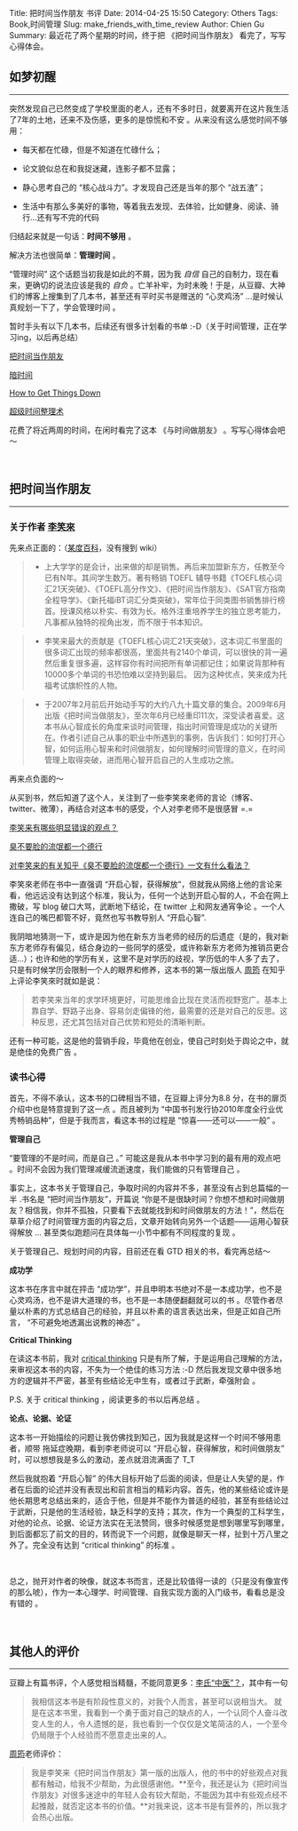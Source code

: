 Title: 把时间当作朋友 书评
Date: 2014-04-25 15:50
Category: Others
Tags: Book,时间管理
Slug: make_friends_with_time_review
Author: Chien Gu
Summary: 最近花了两个星期的时间，终于把 《把时间当作朋友》 看完了，写写心得体会。

## 如梦初醒
* * *

突然发现自己已然变成了学校里面的老人，还有不多时日，就要离开在这片我生活了7年的土地，还来不及伤感，更多的是惊慌和不安 。从来没有这么感觉时间不够用：

+ 每天都在忙碌，但是不知道在忙碌什么；

+ 论文貌似总在和我捉迷藏，连影子都不显露；

+ 静心思考自己的 “核心战斗力”。才发现自己还是当年的那个 “战五渣”；

+ 生活中有那么多美好的事物，等着我去发现、去体验，比如健身、阅读、骑行...还有写不完的代码

归结起来就是一句话：**时间不够用** 。

解决方法也很简单：**管理时间** 。

“管理时间” 这个话题当初我是如此的不屑，因为我 *自信* 自己的自制力，现在看来，更确切的说法应该是我的 *自负* 。亡羊补牢，为时未晚！于是，从豆瓣、大神们的博客上搜集到了几本书，甚至还有平时买书是赠送的 “心灵鸡汤” ...是时候认真规划一下了，学会管理时间 。

暂时手头有以下几本书，后续还有很多计划看的书单 :-D（关于时间管理，正在学习ing，以后再总结）

[把时间当作朋友][book1]

[暗时间][book2]

[How to Get Things Down][book3]

[超级时间整理术][book4]


花费了将近两周的时间，在闲时看完了这本 《与时间做朋友》 。写写心得体会吧～

[book1]: http://book.douban.com/subject/3609132/
[book2]: http://book.douban.com/subject/6709809/
[book3]: http://book.douban.com/subject/1958547/
[book4]: http://book.douban.com/subject/11523251/

<br>

## 把时间当作朋友
* * *

### 关于作者 [李笑來][lixiaolai]

先来点正面的：（[某度百科][lixiaolai-baidu]，没有搜到 wiki）

> + 上大学学的是会计，出来做的却是销售。再后来加盟新东方，任教至今已有N年。其间学生数万。著有畅销 TOEFL 辅导书籍《TOEFL核心词汇21天突破》、《TOEFL高分作文》、《把时间当作朋友》、《SAT官方指南全程导学》、《新托福iBT词汇分类突破》，常年位于同类图书销售排行榜首。授课风格以朴实、有效为长。格外注重培养学生的独立思考能力，凡事都从独特的视角出发，而不限于书本知识。

> + 李笑来最大的贡献是《TOEFL核心词汇21天突破》，这本词汇书里面的很多词汇出现的频率都很高，里面共有2140个单词，可以很快的背一遍然后重复很多遍，这样容你有时间把所有单词都记住；如果说背那种有10000多个单词的书恐怕难以坚持到最后。 因为这种优点，笑来成为托福考试旗帜性的人物。

> + 于2007年2月前后开始动手写的大约八九十篇文章的集合。2009年6月 出版《把时间当做朋友》，至次年6月已经重印11次，深受读者喜爱。这本书从心智成长的角度来谈时间管理，指出时间管理是成功的关键所在。作者引述自己从事的职业中所遇到的事例，告诉我们：如何打开心智，如何运用心智来和时间做朋友，如何理解时间管理的意义，在时间管理上取得突破，进而用心智开启自己的人生成功之旅。


再来点负面的～

从买到书，然后知道了这个人，关注到了一些李笑來老师的言论（博客、twitter、微薄），再结合对这本书的感受，个人对李老师不是很感冒 =.=

[李笑来有哪些明显错误的观点？][q1]

[臭不要脸的流氓都一个德行][blog1]

[对李笑来的有关知乎《臭不要脸的流氓都一个德行》一文有什么看法？][q2]

李笑來老师在书中一直强调 “开启心智，获得解放”，但就我从网络上他的言论来看，他远远没有达到这个标准，我认为，任何一个达到开启心智的人，不会在网上撒破，写 blog 破口大骂，武断地下结论，在 twitter 上和网友通宵争论 。一个人连自己的嘴巴都管不好，竟然也写书教导别人 “开启心智”.

我阴暗地猜测一下，或许是因为他在新东方当老师的经历的后遗症（是的，我对新东方老师存有偏见，结合身边的一些同学的感受，或许称新东方老师为推销员更合适...）；也许和他的学历有关，这里不是对学历的歧视，学历低的牛人多了去了，只是有时候学历会限制一个人的眼界和修养，这本书的第一版出版人 [周筠][zhouyun] 在知乎上评论李笑來时就如是说：

> 若李笑来当年的求学环境更好，可能思维会比现在灵活而视野宽广。基本上靠自学、野路子出身、容易剑走偏锋的他，最需要的还是对自己的反思。这种反思，还尤其包括对自己优势和短处的清晰判断。

还有一种可能，这是他的营销手段，毕竟他在创业，使自己时刻处于舆论之中，就是绝佳的免费广告 。

[lixiaolai]: http://lixiaolai.com/
[lixiaolai-baidu]: http://baike.baidu.com/view/664966.htm?fr=wordsearch
[q1]: http://www.zhihu.com/question/20367798
[blog1]: http://lixiaolai.com/archives/10529.html
[q2]: http://www.zhihu.com/question/19596976
[zhouyun]: http://www.zhihu.com/people/yeka/about

### 读书心得

首先，不得不承认，这本书的口碑相当不错，在豆瓣上评分为8.8 分，在书的扉页介绍中也是特意提到了这一点 。而且被列为 “中国书刊发行协2010年度全行业优秀畅销品种”，但是于我而言，看这本书的过程是 “惊喜——还可以——一般”  。

**管理自己**

“要管理的不是时间，而是自己 。” 可能这是我从本书中学习到的最有用的观点吧 。时间不会因为我们管理减缓流逝速度，我们能做的只有管理自己 。

事实上，这本书关于管理自己，争取时间的内容并不多，甚至没有占到总篇幅的一半 .书名是 “把时间当作朋友”，开篇说 “你是不是很缺时间？你想不想和时间做朋友？相信我，你并不孤独，只要看下去就能找到和时间做朋友的方法！”，然后在草草介绍了时间管理方面的内容之后，文章开始转向另外一个话题——运用心智获得解放 ... 甚至类似跑题问在具体每一小节中都有不同程度的复现 。


关于管理自己、规划时间的内容，目前还在看 GTD 相关的书，看完再总结～

**成功学**

这本书在序言中就在抨击 “成功学”，并且申明本书绝对不是一本成功学，也不是心灵鸡汤，也不是讲大道理的书，也不是一本随便翻翻就可以的书 。尽管作者尽量以朴素的方式总结自己的经验，并且以朴素的语言表达出来，但是正如自己所言， “不可避免地透漏出说教的神态” 。

**Critical Thinking**

在读这本书前，我对 [critical thinking][ct] 只是有所了解，于是运用自己理解的方法，来审视这本书的内容，不失为一个绝佳的练习方法 :-D 然后我发现文章中很多地方的逻辑并不严密，甚至有些结论无中生有，或者过于武断，牵强附会 。

P.S. 关于 critical thinking ，阅读更多的书以后再总结 。

[ct]: http://en.wikipedia.org/wiki/Critical_thinking

**论点、论据、论证**

这本书一开始描绘的问题让我仿佛找到知己，因为我就是这样一个时间不够用患者，顺带 拖延症晚期，看到李老师说可以 “开启心智，获得解放，和时间做朋友” 时，可以想想我是多么的激动，差点就泪流满面了 T_T

然后我就抱着 “开启心智” 的伟大目标开始了后面的阅读，但是让人失望的是，作者在后面的论述并没有表现出和前言相当的精彩内容。首先，他的某些结论或许是他长期思考总结出来的，适合于他，但是并不能作为普适的经验，甚至有些结论过于武断，只是他的生活经验，缺乏科学的支持；其次，作为一个典型的工科学生，对他的论点、论据、论证方法实在无法赞同，很多时候感觉是想到哪里写到哪里，到后面都忘了前文的目的，转而说下一个问题，就像是聊天一样，扯到十万八里之外了。完全没有达到 “critical thinking” 的标准 。

<br>

总之，抛开对作者的映像，就这本书而言，还是比较值得一读的（只是没有像宣传的那么唬），作为一本心理学、时间管理、自我实现方面的入门级书，看看总是没有错的 。

<br>

## 其他人的评价
* * *

豆瓣上有篇书评，个人感觉相当精髓，不能同意更多：[李氏“中医”？][review]，其中有一句

> 我相信这本书是有阶段性意义的，对我个人而言，甚至可以说相当大。 就是在这本书里，我看到一个勇于面对自己的缺点的人，一个认同个人奋斗改变人生的人，令人遗憾的是，我也看到一个仅仅是文笔简洁的人，一个至今仍局限于个人经验而不愿意走出来的人。 

[周筠][zhouyun]老师评价：

> 我是李笑来《把时间当作朋友》第一版的出版人，他的书中的好些观点对我都有触动，给我不少帮助，为此很感谢他。**至今，我还是认为《把时间当作朋友》对很多迷途中的年轻人会有较大帮助，不能因为其中有些观点经不起推敲，就否定这本书的价值。**对我来说，这本书是有营养的，所以我才会热心出版。

[review]: http://book.douban.com/review/5598312/
